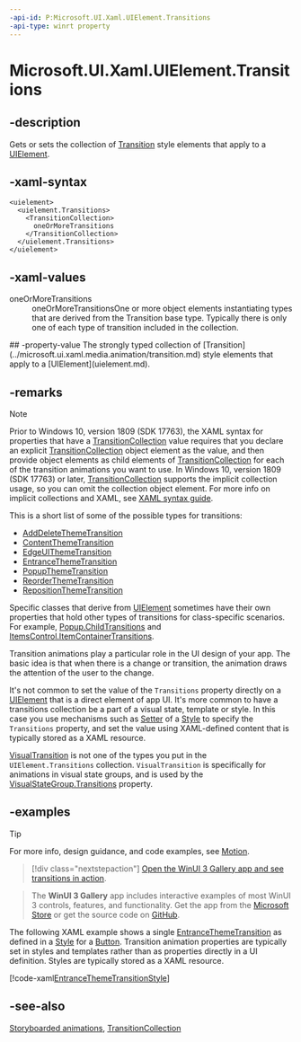 ```yaml
---
-api-id: P:Microsoft.UI.Xaml.UIElement.Transitions
-api-type: winrt property
---
```


<!-- Property syntax
public Microsoft.UI.Xaml.Media.Animation.TransitionCollection Transitions { get;  set; }
-->

# Microsoft.UI.Xaml.UIElement.Transitions

## -description

Gets or sets the collection of [Transition](../microsoft.ui.xaml.media.animation/transition.md) style elements that apply to a [UIElement](uielement.md).

## -xaml-syntax

```xaml
<uielement>
  <uielement.Transitions>
    <TransitionCollection>
      oneOrMoreTransitions
    </TransitionCollection>
  </uielement.Transitions>
</uielement>
```

## -xaml-values
<dl><dt>oneOrMoreTransitions</dt><dd>oneOrMoreTransitionsOne or more object elements instantiating types that are derived from the Transition base type. Typically there is only one of each type of transition included in the collection.</dd>
</dl>
## -property-value
The strongly typed collection of [Transition](../microsoft.ui.xaml.media.animation/transition.md) style elements that apply to a [UIElement](uielement.md).

## -remarks

> [!NOTE]
> Prior to Windows 10, version 1809 (SDK 17763), the XAML syntax for properties that have a [TransitionCollection](../microsoft.ui.xaml.media.animation/transitioncollection.md) value requires that you declare an explicit [TransitionCollection](../microsoft.ui.xaml.media.animation/transitioncollection.md) object element as the value, and then provide object elements as child elements of [TransitionCollection](../microsoft.ui.xaml.media.animation/transitioncollection.md) for each of the transition animations you want to use. In Windows 10, version 1809 (SDK 17763) or later, [TransitionCollection](../microsoft.ui.xaml.media.animation/transitioncollection.md) supports the implicit collection usage, so you can omit the collection object element. For more info on implicit collections and XAML, see [XAML syntax guide](/windows/uwp/xaml-platform/xaml-syntax-guide).

This is a short list of some of the possible types for transitions:

+ [AddDeleteThemeTransition](../microsoft.ui.xaml.media.animation/adddeletethemetransition.md)
+ [ContentThemeTransition](../microsoft.ui.xaml.media.animation/contentthemetransition.md)
+ [EdgeUIThemeTransition](../microsoft.ui.xaml.media.animation/edgeuithemetransition.md)
+ [EntranceThemeTransition](../microsoft.ui.xaml.media.animation/entrancethemetransition.md)
+ [PopupThemeTransition](../microsoft.ui.xaml.media.animation/popupthemetransition.md)
+ [ReorderThemeTransition](../microsoft.ui.xaml.media.animation/reorderthemetransition.md)
+ [RepositionThemeTransition](../microsoft.ui.xaml.media.animation/repositionthemetransition.md)

Specific classes that derive from [UIElement](uielement.md) sometimes have their own properties that hold other types of transitions for class-specific scenarios. For example, [Popup.ChildTransitions](../microsoft.ui.xaml.controls.primitives/popup_childtransitions.md) and [ItemsControl.ItemContainerTransitions](../microsoft.ui.xaml.controls/itemscontrol_itemcontainertransitions.md).

Transition animations play a particular role in the UI design of your app. The basic idea is that when there is a change or transition, the animation draws the attention of the user to the change.
<!-- For more info, see  Transition animations and theme animations.-->

It's not common to set the value of the `Transitions` property directly on a [UIElement](uielement.md) that is a direct element of app UI. It's more common to have a transitions collection be a part of a visual state, template or style. In this case you use mechanisms such as [Setter](setter.md) of a [Style](style.md) to specify the `Transitions` property, and set the value using XAML-defined content that is typically stored as a XAML resource.

[VisualTransition](visualtransition.md) is not one of the types you put in the `UIElement.Transitions` collection. `VisualTransition` is specifically for animations in visual state groups, and is used by the [VisualStateGroup.Transitions](visualstategroup_transitions.md) property.

## -examples

> [!TIP]
> For more info, design guidance, and code examples, see [Motion](/windows/apps/design/motion/).

> [!div class="nextstepaction"]
> [Open the WinUI 3 Gallery app and see transitions in action](winui3gallery://category/Motion).

> The **WinUI 3 Gallery** app includes interactive examples of most WinUI 3 controls, features, and functionality. Get the app from the [Microsoft Store](https://www.microsoft.com/store/productId/9P3JFPWWDZRC) or get the source code on [GitHub](https://github.com/microsoft/WinUI-Gallery).

The following XAML example shows a single [EntranceThemeTransition](../microsoft.ui.xaml.media.animation/entrancethemetransition.md) as defined in a [Style](style.md) for a [Button](../microsoft.ui.xaml.controls/button.md). Transition animation properties are typically set in styles and templates rather than as properties directly in a UI definition. Styles are typically stored as a XAML resource.

[!code-xaml[EntranceThemeTransitionStyle](../microsoft.ui.xaml/code/EntranceThemeTransitionStyle/csharp/BlankPage.xaml#SnippetEntranceThemeTransitionStyle)]

## -see-also

[Storyboarded animations](/windows/apps/design/motion/storyboarded-animations), [TransitionCollection](../microsoft.ui.xaml.media.animation/transitioncollection.md)
